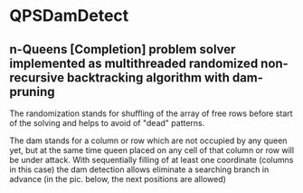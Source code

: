# QPSDamDetect
## n-Queens [Completion] problem solver implemented as multithreaded randomized non-recursive backtracking algorithm with dam-pruning 
The randomization stands for shuffling of the array of free rows before start of the solving and helps to avoid of "dead" patterns.
  
The dam stands for a column or row which are not occupied by any queen yet, 
but at the same time queen placed on any cell of that column or row will be under attack. With sequentially filling of at least one coordinate 
(columns in this case) the dam detection allows eliminate a searching branch in advance (in the pic. below, the next positions are allowed)
